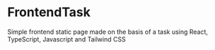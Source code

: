 # FrontendTask
Simple frontend static page made on the basis of a task using React, TypeScript, Javascript and Tailwind CSS

